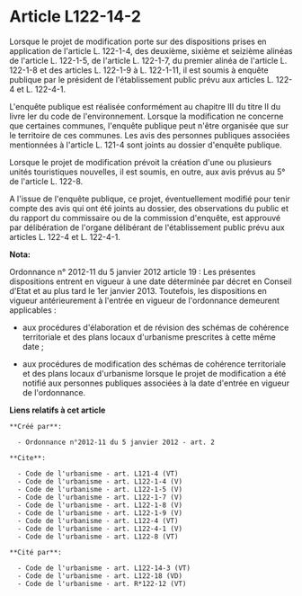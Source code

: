 # Article L122-14-2

Lorsque le projet de modification porte sur des dispositions prises en application de l'article L. 122-1-4, des deuxième,
sixième et seizième alinéas de l'article L. 122-1-5, de l'article L. 122-1-7, du premier alinéa de l'article L. 122-1-8 et
des articles L. 122-1-9 à L. 122-1-11, il est soumis à enquête publique par le président de l'établissement public prévu aux
articles L. 122-4 et L. 122-4-1. 

L'enquête publique est réalisée conformément au chapitre III du titre II du livre Ier du code de l'environnement. Lorsque la
modification ne concerne que certaines communes, l'enquête publique peut n'être organisée que sur le territoire de ces
communes. Les avis des personnes publiques associées mentionnées à l'article L. 121-4 sont joints au dossier d'enquête
publique. 

Lorsque le projet de modification prévoit la création d'une ou plusieurs unités touristiques nouvelles, il est soumis, en
outre, aux avis prévus au 5° de l'article L. 122-8. 

A l'issue de l'enquête publique, ce projet, éventuellement modifié pour tenir compte des avis qui ont été joints au dossier,
des observations du public et du rapport du commissaire ou de la commission d'enquête, est approuvé par délibération de
l'organe délibérant de l'établissement public prévu aux articles L. 122-4 et L. 122-4-1.

**Nota:**

Ordonnance n° 2012-11 du 5 janvier 2012 article 19 : Les présentes dispositions entrent en vigueur à une date déterminée par
décret en Conseil d'Etat et au plus tard le 1er janvier 2013. Toutefois, les dispositions en vigueur antérieurement à
l'entrée en vigueur de l'ordonnance demeurent applicables :

- aux procédures d'élaboration et de révision des schémas de cohérence territoriale et des plans locaux d'urbanisme
prescrites à cette même date ;

- aux procédures de modification des schémas de cohérence territoriale et des plans locaux d'urbanisme lorsque le projet de
modification a été notifié aux personnes publiques associées à la date d'entrée en vigueur de l'ordonnance.

**Liens relatifs à cet article**

	**Créé par**:

	  - Ordonnance n°2012-11 du 5 janvier 2012 - art. 2

	**Cite**:

	  - Code de l'urbanisme - art. L121-4 (VT)
	  - Code de l'urbanisme - art. L122-1-4 (V)
	  - Code de l'urbanisme - art. L122-1-5 (V)
	  - Code de l'urbanisme - art. L122-1-7 (V)
	  - Code de l'urbanisme - art. L122-1-8 (V)
	  - Code de l'urbanisme - art. L122-1-9 (V)
	  - Code de l'urbanisme - art. L122-4 (VT)
	  - Code de l'urbanisme - art. L122-4-1 (V)
	  - Code de l'urbanisme - art. L122-8 (VT)

	**Cité par**:

	  - Code de l'urbanisme - art. L122-14-3 (VT)
	  - Code de l'urbanisme - art. L122-18 (VD)
	  - Code de l'urbanisme - art. R*122-12 (VT)
